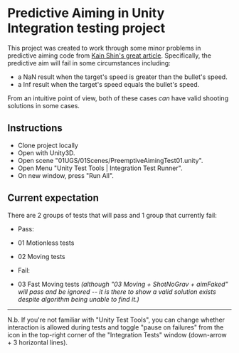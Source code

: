 # Predictive Aiming in Unity Integration testing project

This project was created to work through some minor problems in predictive aiming code from [Kain Shin's great article](http://www.gamasutra.com/blogs/KainShin/20090515/83954/Predictive_Aim_Mathematics_for_AI_Targeting.php).  Specifically, the predictive aim will fail in some circumstances including:

 - a NaN result when the target's speed is greater than the bullet's speed.
 - a Inf result when the target's speed equals the bullet's speed.

From an intuitive point of view, both of these cases *can* have valid shooting solutions in some cases.

## Instructions

 - Clone project locally
 - Open with Unity3D.
 - Open scene "01UGS/01Scenes/PreemptiveAimingTest01.unity".
 - Open Menu "Unity Test Tools | Integration Test Runner".
 - On new window, press "Run All".

## Current expectation

There are 2 groups of tests that will pass and 1 group that currently fail:

 - Pass:
  - 01 Motionless tests
  - 02 Moving tests

 - Fail:
  - 03 Fast Moving tests
    *(although "03 Moving + ShotNoGrav + aimFaked" will pass and be ignored -- it is there to show a valid solution exists despite algorithm being unable to find it.)*

----

N.b. If you're not familiar with "Unity Test Tools", you can change whether interaction is allowed during tests and toggle "pause on failures" from the icon in the top-right corner of the "Integration Tests" window (down-arrow + 3 horizontal lines).

